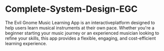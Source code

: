 # Complete-System-Design-EGC
The Evil Gnome Music Learning App is an interactiveplatform designed to help users learn musical instruments at their own pace. Whether you're a beginner starting your music journey or an experienced musician looking to refine your skills, this app provides a flexible, engaging, and cost-efficient learning experience.

